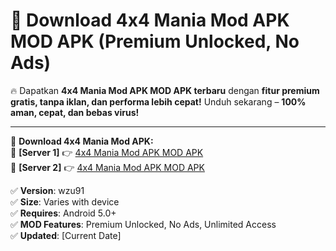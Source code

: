 # 🚀 Download 4x4 Mania Mod APK MOD APK (Premium Unlocked, No Ads)  

🔥 Dapatkan **4x4 Mania Mod APK MOD APK terbaru** dengan **fitur premium gratis, tanpa iklan, dan performa lebih cepat!** Unduh sekarang – **100% aman, cepat, dan bebas virus!**  

---


🔽 **Download 4x4 Mania Mod APK:**  
🔹 **[Server 1]** 👉 [4x4 Mania Mod APK MOD APK](https://apkcomod.com?title=4x4_Mania_Mod_APK)  
🔹 **[Server 2]** 👉 [4x4 Mania Mod APK MOD APK](https://apkcomod.com?title=4x4_Mania_Mod_APK)  


✅ **Version**: wzu91  
✅ **Size**: Varies with device  
✅ **Requires**: Android 5.0+  
✅ **MOD Features**: Premium Unlocked, No Ads, Unlimited Access  
✅ **Updated**: [Current Date]  